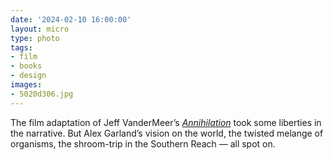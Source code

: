 ```yaml
---
date: '2024-02-10 16:00:00'
layout: micro
type: photo
tags:
- film
- books
- design
images:
- 5020d306.jpg
---
```


The film adaptation of Jeff VanderMeer’s _[Annihilation](https://en.wikipedia.org/wiki/Annihilation_\(VanderMeer_novel\))_ took some liberties in the narrative. But Alex Garland’s vision on the world, the twisted melange of organisms, the shroom-trip in the Southern Reach — all spot on.
